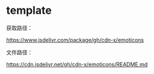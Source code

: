 # template

获取路径： 

https://www.jsdelivr.com/package/gh/cdn-x/emoticons

文件路径：

https://cdn.jsdelivr.net/gh/cdn-x/emoticons/README.md


